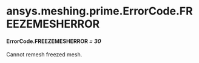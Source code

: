 <a id="ansys-meshing-prime-errorcode-freezemesherror"></a>

# ansys.meshing.prime.ErrorCode.FREEZEMESHERROR

<a id="ansys.meshing.prime.ErrorCode.FREEZEMESHERROR"></a>

#### ErrorCode.FREEZEMESHERROR *= 30*

Cannot remesh freezed mesh.

<!-- !! processed by numpydoc !! -->
